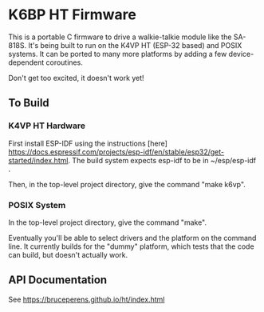 # K6BP HT Firmware
This is a portable C firmware to drive a walkie-talkie module
like the SA-818S. It's being built to run on the K4VP HT (ESP-32 based) and
POSIX systems. It can be ported to many more platforms by adding a few
device-dependent coroutines.

Don't get too excited, it doesn't work yet!

## To Build
### K4VP HT Hardware
First install ESP-IDF using the instructions [here] <https://docs.espressif.com/projects/esp-idf/en/stable/esp32/get-started/index.html>.
The build system expects esp-idf to be in ~/esp/esp-idf .

Then, in the top-level project directory, give the command "make k6vp".

### POSIX System
In the top-level project directory, give the command "make".

Eventually you'll be able to select drivers and the platform on the command line.
It currently builds for the "dummy" platform, which tests that the code can build,
but doesn't actually work.

## API Documentation
See https://bruceperens.github.io/ht/index.html

